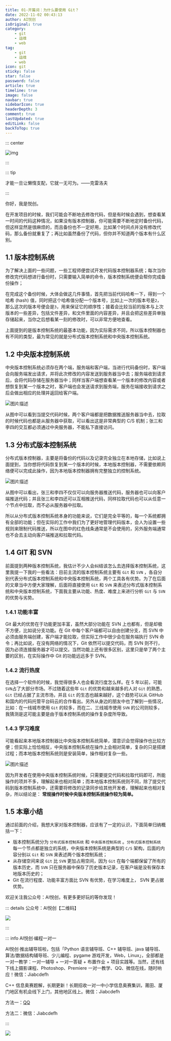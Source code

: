 ```yaml
---
title: 01-开篇词：为什么要使用 Git？
date: 2022-11-02 00:43:13
author: AI悦创
isOriginal: true
category: 
    - git
    - 运维
    - web
tag:
    - git
    - 运维
    - web
icon: git
sticky: false
star: false
password: false
article: true
timeline: true
image: false
navbar: true
sidebarIcon: true
headerDepth: 3
comment: true
lastUpdated: true
editLink: false
backToTop: true
---
```


::: center

![img](./01.assets/5d8981390001836a06400360.jpg)

:::

::: tip

才能一旦让懒惰支配，它就一无可为。——克雷洛夫

:::

你好，我是悦创。

在开发项目的时候，我们可能会不断地去修改代码，但是有时候会遇到，想查看某一时间的代码这种情况，如果没有版本控制器，你可能需要不断地定时备份代码，但这样显然是很麻烦的，而且备份也不一定好用，比如某个时间点并没有修改代码，那么备份就重复了；再比如虽然备份了代码，但你并不知道两个版本有什么区别。

## 1.1 版本控制系统

为了解决上面的一些问题，一些工程师便尝试开发代码版本控制器系统；每次当你修改完代码想进行备份时，只需要输入简单的命令，版本控制系统便会帮你完成备份操作；

在完成这个备份时候，大体会做这几件事情，首先把当前代码哈希一下，得到一个哈希 (hash) 值，同时把这个哈希值分配一个版本号，比如上一次的版本号是`2`，那么这次的版本号便会是`3`，用来保证它的顺序性；接着会比较当前的版本与上次版本的一些差异，包括文件差异，和文件里面的内容差异，并且会把这些差异单独存储起来，当你之后想看某一刻的修改时，可以非常方便地查看。

上面提到的是版本控制系统的最基本功能，因为实际需求不同，所以版本控制器也有不同的类型，最为常见的就是分布式版本控制系统和中央版本控制系统。

## 1.2 中央版本控制系统

中央版本控制系统必须存在两个端，服务端和客户端，当进行代码备份时，客户端会向服务端发出请求，并将此次修改的内容发送到服务器当中去；服务端收到请求后，会将代码存储在服务器当中；同样当客户端想查看某一个版本的修改内容或者想恢复到某一个版本之时，客户端也会发送请求到服务端，服务在端接收到请求之后会做出相应的处理并返回给客户端。

![图片描述](./01.assets/5e9d1dae00013e0910540626.png)

从图中可以看到当提交代码时候，两个客户端都是把数据推送服务器当中去，拉取的时候代码也都是从服务器中获取，可以看出这是非常典型的 C/S 机制；张三和李四的交互都必须通过中央服务器，不能私下直接访问。

## 1.3 分布式版本控制系统

分布式版本控制器，主要是将备份的代码以及记录完全独立在本地存储，比如说上面提到，当你想将代码恢复到某一个版本的时候，本地版本控制器，不需要依赖网络便可以完成此操作，因为本地版本控制器拥有完整独立的控制系统。

![图片描述](./01.assets/5e9d28ac0001710010860660.png)

从图中可以看出，张三和李四不仅仅可以向服务器推送代码，服务器也可以向客户端推送代码；并且张三和李四还可以互相推送代码，同样拉取代码也可以从任意一个节点中拉取，而不必从服务器中拉取。

所以从分布式版本控制系统本身的功能来说，它们是完全平等的，每一个系统都拥有全部的功能；但在实际的工作中我们为了更好地管理代码版本，会人为设置一些规则来限制代码推送，所以在图中的红色线条通常是不会使用的，另外服务端通常也不会去主动向客户端推送和拉取代码。

## 1.4 GIT 和 SVN

前面提到两种版本控制系统，我估计不少人会纠结该怎么去选择版本控制系统，这里我提一下我的一些看法：目前主流的版本控制系统主要有 `Git` 和 `SVN` ，各自分别代表分布式版本控制系统和中央版本控制系统，两个工具各有优势。为了在后面的文章当中方便大家理解，后面将直接使用 `Git` 和 `SVN` 来表述分布式版本控制系统和中央版本控制系统，下面我主要从功能、热度、难度上来进行分析 `Git` 与 `SVN` 的优势与劣势。

### 1.4.1 功能丰富

Git 最大的优势在于功能更加丰富，虽然大部分功能在 SVN 上也都有，但是却极不方便，比如说分支功能。在 Git 中每个客户端都可以自由创建分支，而 SVN 中必须由服务端创建，客户端才能拉取，但实际工作中很少会在服务端执行 SVN 命令；再比如说，在没有网络的情况下，Git 依然可以提交代码，而 SVN 则不行，因为必须连接服务器才可以提交。当然功能上还有很多区别，这里只是举了两个主要的区别，在实际操作中 Git 的功能远远多于 SVN。

### 1.4.2 流行热度

在选择一个软件的时候，我觉得很多人也会看流行度怎么样。在 5 年以前，可能`SVN`占了大部分市场。不过随着这些年 `Git` 的优势和越来越多的人对 `Git` 的熟悉，`Git` 已经占据了主流市场，并且 `Git` 的生态也越来越好，这个趋势可以从 GitHub 和国内的代码托管平台码云的合作看出。另外从身边的朋友中也了解到一些情况，比如：在一线城市使用 `Git` 的较多，而在二、三线城市使用 `SVN` 的公司则较多，我猜测是这可能主要是由于版本控制系统的操作复杂度所导致。

### 1.4.3 学习难度

可能看起来本地版本控制器比中央版本控制系统简单，潜意识会觉得操作也比较方便；但实际上恰恰相反，中央版本控制系统在操作上会相对简单，复杂的只是搭建过程；而本地版本控制系统则是安装简单，操作相对复杂一些。

![图片描述](./01.assets/5e9d28e20001f48f06680436.png)

因为开发者在使用中央版本控制系统时候，只需要提交代码和拉取代码即可，所能操作的项并不多，理解起来也相对简单；而本地版本控制系统则不同，除了提交代码到版本控制系统中，还需要将修改的记录同步给其他开发者，理解起来也相对复杂，所以结论是： **常规操作时候中央版本控制系统操作较为简单。**

## 1.5 本章小结

通过前面的介绍，我想大家对版本控制器，应该有了一定的认识，下面简单归纳概括一下：

- 版本控制系统分为 `分布式版本控制系统` 和 `中央版本控制系统` 。`分布式版本控制系统` 每一个节点都是独立的系统，中央版本控制系统是典型的 `C/S` 架构，后面的内容分别以 `Git` 和 `SVN` 来表述两个版本控制系统；
- 从存储空间来说 `Git` 比 `SVN` 更加占用空间，因为 `Git` 在每个端都保留了所有的版本历史，而 `SVN` 只在服务器中保存了历史版本记录，在客户端是没有保存本地版本历史的；
- Git 在流行程度、功能丰富方面比 SVN 有优势，在学习难度上， SVN 更占据优势。

欢迎关注我公众号：AI悦创，有更多更好玩的等你发现！

::: details 公众号：AI悦创【二维码】

![](/gzh.jpg)

:::

::: info AI悦创·编程一对一

AI悦创·推出辅导班啦，包括「Python 语言辅导班、C++ 辅导班、java 辅导班、算法/数据结构辅导班、少儿编程、pygame 游戏开发，Web，Linux」，全部都是一对一教学：一对一辅导 + 一对一答疑 + 布置作业 + 项目实践等。当然，还有线下线上摄影课程、Photoshop、Premiere 一对一教学、QQ、微信在线，随时响应！微信：Jiabcdefh

C++ 信息奥赛题解，长期更新！长期招收一对一中小学信息奥赛集训，莆田、厦门地区有机会线下上门，其他地区线上。微信：Jiabcdefh

方法一：[QQ](http://wpa.qq.com/msgrd?v=3&uin=1432803776&site=qq&menu=yes)

方法二：微信：Jiabcdefh

:::

![](/zsxq.jpg)
